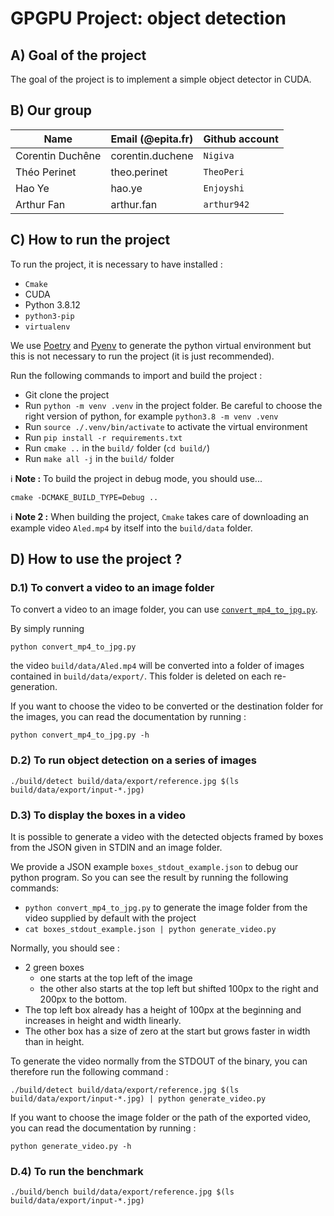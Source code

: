 # GPGPU Project: object detection

## A) Goal of the project
The goal of the project is to implement a simple object detector in CUDA.

## B) Our group

| Name             | Email (@epita.fr)         | Github account |
| ---------------- | ------------------------- | -------------- |
| Corentin Duchêne | corentin.duchene          | `Nigiva`       |
| Théo Perinet     | theo.perinet              | `TheoPeri`     |
| Hao Ye           | hao.ye                    | `Enjoyshi`     |
| Arthur Fan       | arthur.fan                | `arthur942`    |

## C) How to run the project
To run the project, it is necessary to have installed :
* `Cmake`
* CUDA
* Python 3.8.12
* `python3-pip`
* `virtualenv`

We use [Poetry](https://python-poetry.org/) and [Pyenv](https://github.com/pyenv/pyenv) to generate the python virtual environment but this is not necessary to run the project (it is just recommended).

Run the following commands to import and build the project :
* Git clone the project
* Run `python -m venv .venv` in the project folder. Be careful to choose the right version of python, for example `python3.8 -m venv .venv`
* Run `source ./.venv/bin/activate` to activate the virtual environment
* Run `pip install -r requirements.txt`
* Run `cmake ..` in the `build/` folder (`cd build/`)
* Run `make all -j` in the `build/` folder


ℹ️ **Note :** To build the project in debug mode, you should use...
```
cmake -DCMAKE_BUILD_TYPE=Debug ..
```

ℹ️ **Note 2 :** When building the project, `Cmake` takes care of downloading an example video `Aled.mp4` by itself into the `build/data` folder.

## D) How to use the project ?
### D.1) To convert a video to an image folder
To convert a video to an image folder, you can use [`convert_mp4_to_jpg.py`](convert_mp4_to_jpg.py).

By simply running 
```
python convert_mp4_to_jpg.py
```
the video `build/data/Aled.mp4` will be converted into a folder of images contained in `build/data/export/`. This folder is deleted on each re-generation.

If you want to choose the video to be converted or the destination folder for the images, you can read the documentation by running :
```
python convert_mp4_to_jpg.py -h
```

### D.2) To run object detection on a series of images
```
./build/detect build/data/export/reference.jpg $(ls build/data/export/input-*.jpg)
```

### D.3) To display the boxes in a video
It is possible to generate a video with the detected objects framed by boxes from the JSON given in STDIN and an image folder.

We provide a JSON example `boxes_stdout_example.json` to debug our python program.
So you can see the result by running the following commands:
* `python convert_mp4_to_jpg.py` to generate the image folder from the video supplied by default with the project
* `cat boxes_stdout_example.json | python generate_video.py`

Normally, you should see :
* 2 green boxes
   * one starts at the top left of the image 
  * the other also starts at the top left but shifted 100px to the right and 200px to the bottom.
* The top left box already has a height of 100px at the beginning and increases in height and width linearly.
* The other box has a size of zero at the start but grows faster in width than in height.
  
To generate the video normally from the STDOUT of the binary, you can therefore run the following command :
```
./build/detect build/data/export/reference.jpg $(ls build/data/export/input-*.jpg) | python generate_video.py
```

If you want to choose the image folder or the path of the exported video, you can read the documentation by running :
```
python generate_video.py -h
```

### D.4) To run the benchmark
```
./build/bench build/data/export/reference.jpg $(ls build/data/export/input-*.jpg)
```